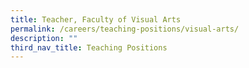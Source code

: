 ```yaml
---
title: Teacher, Faculty of Visual Arts
permalink: /careers/teaching-positions/visual-arts/
description: ""
third_nav_title: Teaching Positions
---
```

